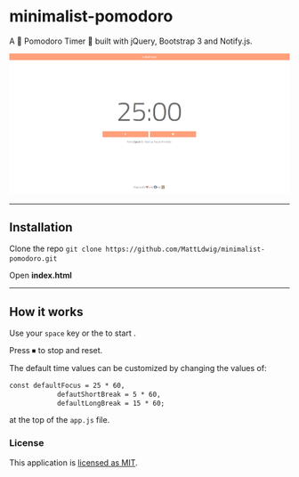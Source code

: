 # minimalist-pomodoro
A 🍅 Pomodoro Timer 🍅 built with jQuery, Bootstrap 3 and Notify.js.

![Pomodoro Timer](screen-pomodoro.png)

---

## Installation

Clone the repo `git clone https://github.com/MattLdwig/minimalist-pomodoro.git`

Open **index.html**

---

## How it works

Use your `space` key or the  to start .

Press ⏹ to stop and reset.

The default time values can be customized by changing the values of:

```
const defaultFocus = 25 * 60,
			defautShortBreak = 5 * 60,
			defaultLongBreak = 15 * 60;
```

at the top of the `app.js` file.

### License

This application is [licensed as MIT](License.md). 



